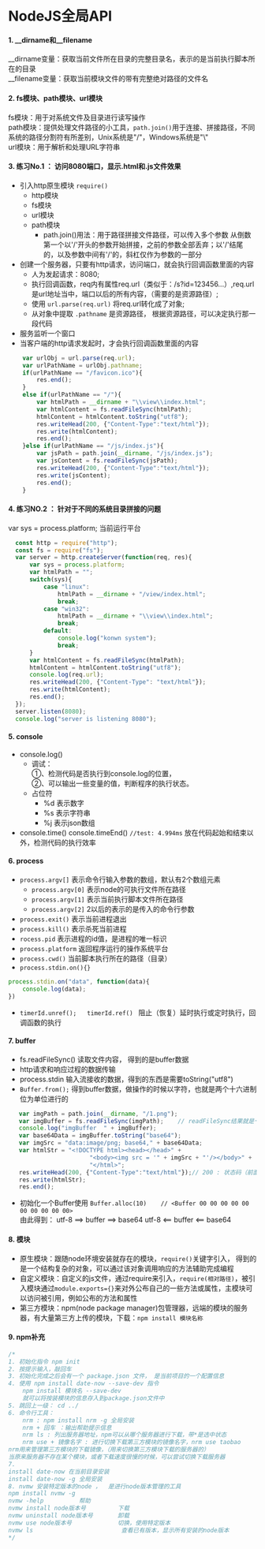 NodeJS全局API
=
#### 1. __dirname和__filename
__dirname变量：获取当前文件所在目录的完整目录名，表示的是当前执行脚本所在的目录  
__filename变量：获取当前模块文件的带有完整绝对路径的文件名  
#### 2. fs模块、path模块、url模块  
fs模块：用于对系统文件及目录进行读写操作  
path模块：提供处理文件路径的小工具，`path.join()`用于连接、拼接路径，不同系统的路径分割符有所差别，Unix系统是"/"，Windows系统是"\\"  
url模块：用于解析和处理URL字符串  
#### 3. 练习No.1  ： 访问8080端口，显示.html和.js文件效果  
- 引入http原生模块 `require()`  
  - http模块  
  - fs模块  
  - url模块  
  - path模块  
    - path.join()用法：用于路径拼接文件路径，可以传入多个参数   从倒数第一个以'/'开头的参数开始拼接，之前的参数全部丢弃；以'/'结尾的，以及参数中间有'/'的，斜杠仅作为参数的一部分
- 创建一个服务器，只要有http请求，访问端口，就会执行回调函数里面的内容  
  - 人为发起请求：8080;
  - 执行回调函数，req内有属性req.url（类似于：/s?id=123456...）,req.url是url地址当中，端口以后的所有内容，（需要的是资源路径）;
  - 使用 `url.parse(req.url)` 将req.url转化成了对象;
  - 从对象中提取 `.pathname` 是资源路径， 根据资源路径，可以决定执行那一段代码
- 服务监听一个窗口
- 当客户端的http请求发起时，才会执行回调函数里面的内容

```js
    var urlObj = url.parse(req.url);
    var urlPathName = urlObj.pathname;
    if(urlPathName == "/favicon.ico"){
        res.end();
    }
    else if(urlPathName == "/"){
        var htmlPath = __dirname + "\\view\\index.html";
        var htmlContent = fs.readFileSync(htmlPath);
        htmlContent = htmlContent.toString("utf8");
        res.writeHead(200, {"Content-Type":"text/html"});
        res.write(htmlContent);
        res.end();
    }else if(urlPathName == "/js/index.js"){
        var jsPath = path.join(__dirname, "/js/index.js");
        var jsContent = fs.readFileSync(jsPath);
        res.writeHead(200, {"Content-Type":"text/html"});
        res.write(jsContent);
        res.end();
    }
```

#### 4. 练习NO.2 ： 针对于不同的系统目录拼接的问题  
var sys = process.platform;   当前运行平台

```javascript
  const http = require("http");
  const fs = require("fs");
  var server = http.createServer(function(req, res){
      var sys = process.platform;
      var htmlPath = "";
      switch(sys){
          case "linux":
              htmlPath = __dirname + "/view/index.html";
              break;
          case "win32":
              htmlPath = __dirname + "\\view\\index.html";
              break;
          default:
              console.log("konwn system");
              break;
      }
      var htmlContent = fs.readFileSync(htmlPath);
      htmlContent = htmlContent.toString("utf8");
      console.log(req.url);
      res.writeHead(200, {"Content-Type": "text/html"});
      res.write(htmlContent);
      res.end();
  });
  server.listen(8080);
  console.log("server is listening 8080");
```  

#### 5. console  
- console.log()
  - 调试：  
①、检测代码是否执行到console.log的位置，  
②、可以输出一些变量的值，判断程序的执行状态。  
  - 占位符  
    - %d  表示数字  
    - %s  表示字符串
    - %j  表示json数组  
- console.time()   console.timeEnd()  `//test: 4.994ms`
放在代码起始和结束以外，检测代码的执行效率  

#### 6. process  
- `process.argv[]` 表示命令行输入参数的数组，默认有2个数组元素
  - `process.argv[0]`  表示node的可执行文件所在路径
  - `process.argv[1]`  表示当前执行脚本文件所在路径
  - `process.argv[2]`  2以后的表示的是传入的命令行参数
- `process.exit()`  表示当前进程退出
- `process.kill()`  表示杀死当前进程
- `rocess.pid`  表示进程的id值，是进程的唯一标识  
- `process.platform`  返回程序运行的操作系统平台
- `process.cwd()`  当前脚本执行所在的路径（目录）  
- `process.stdin.on(){}`

```js
process.stdin.on("data", function(data){
    console.log(data);
})
```

- ```timerId.unref();   timerId.ref() ``` 阻止（恢复）延时执行或定时执行，回调函数的执行  

#### 7. buffer  
 * fs.readFileSync() 读取文件内容， 得到的是buffer数据
 * http请求和响应过程的数据传输
 * process.stdin 输入流接收的数据，得到的东西是需要toString("utf8")  
 * `Buffer.from();` 得到buffer数据，做操作的时候以字符，也就是两个十六进制位为单位进行的 
 
 ```js
    var imgPath = path.join(__dirname, "/1.png");
    var imgBuffer = fs.readFileSync(imgPath);    // readFileSync结果就是十六进制码
    console.log("imgBuffer  " + imgBuffer);
    var base64Data = imgBuffer.toString("base64");
    var imgSrc = "data:image/png; base64," + base64Data;    
    var htmlStr = "<!DOCTYPE html><head></head>" + 
                        "<body><img src = '" + imgSrc + "'/></body>" + 
                        "</html>";
    res.writeHead(200, {"Content-Type":"text/html"});// 200 : 状态码（前面处理正常）
    res.write(htmlStr);
    res.end();
 ```  
 
 * 初始化一个Buffer使用 `Buffer.alloc(10)    // <Buffer 00 00 00 00 00 00 00 00 00 00>`  
 由此得到： utf-8 ==> buffer ==> base64        utf-8 <== buffer <== base64  
 
 #### 8. 模块  
 
* 原生模块：跟随node环境安装就存在的模块，`require()`关键字引入， 得到的是一个结构复杂的对象，可以通过该对象调用响应的方法辅助完成编程  
* 自定义模块：自定义的js文件，通过require来引入，`require(相对路径)`，被引入模块通过`module.exports={}`来对外公布自己的一些方法或属性，主模块可以访问被引用，例如公布的方法和属性  
* 第三方模块：npm(node package manager)包管理器，远端的模块的服务器，有大量第三方上传的模块，下载：`npm install 模块名称`  
#### 9. npm补充

```js
/*
1. 初始化指令 npm init
2. 按提示输入，敲回车
3. 初始化完成之后会有一个 package.json 文件， 是当前项目的一个配置信息
4. 使用 npm install date-now --save-dev 指令
    npm install 模块名 --save-dev
    就可以将按装模块的信息存入到package.json文件中
5. 跳回上一级： cd ../
6. 命令行工具：
    nrm : npm install nrm -g 全局安装
    nrm + 回车 ：输出帮助提示信息
    nrm ls : 列出服务器地址，npm可以从哪个服务器进行下载，带*是选中状态
    nrm use + 镜像名字 : 进行切换下载第三方模块的镜像名字，nrm use taobao
nrm用来管理第三方模块的下载镜像，（用来切换第三方模块下载的服务器的）
当原来服务器不存在某个模块，或者下载速度很慢的时候，可以尝试切换下载服务器
7.
install date-now 在当前目录安装
install date-now -g 全局安装
8. nvmw 安装特定版本的node ，  是进行node版本管理的工具
npm install nvmw -g
nvmw -help          帮助
nvmw install node版本号         下载
nvmw uninstall node版本号       卸载
nvmw use node版本号             切换，使用特定版本
nvmw ls                         查看已有版本，显示所有安装的node版本
*/
```
  
  
